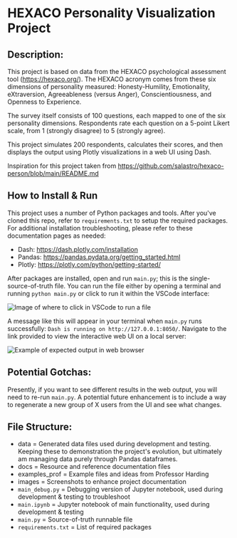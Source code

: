 # HEXACO Personality Visualization Project

## Description:

This project is based on data from the HEXACO psychological assessment tool (https://hexaco.org/). The HEXACO acronym comes from these six dimensions of personality measured: Honesty-Humility, Emotionality, eXtraversion, Agreeableness (versus Anger), Conscientiousness, and Openness to Experience.

The survey itself consists of 100 questions, each mapped to one of the six personality dimensions. Respondents rate each question on a 5-point Likert scale, from 1 (strongly disagree) to 5 (strongly agree).

This project simulates 200 respondents, calculates their scores, and then displays the output using Plotly visualizations in a web UI using Dash.

Inspiration for this project taken from https://github.com/salastro/hexaco-person/blob/main/README.md

## How to Install & Run

This project uses a number of Python packages and tools. After you've cloned this repo, refer to `requirements.txt` to setup the required packages. For additional installation troubleshooting, please refer to these documentation pages as needed:

- Dash: https://dash.plotly.com/installation
- Pandas: https://pandas.pydata.org/getting_started.html
- Plotly: https://plotly.com/python/getting-started/

After packages are installed, open and run `main.py`; this is the single-source-of-truth file. You can run the file either by opening a terminal and running `python main.py` or click to run it within the VSCode interface:

![Image of where to click in VSCode to run a file](https://github.com/erincodes/hexaco-personality-viz/blob/main/images/run-file-VS-Code.png)

A message like this will appear in your terminal when `main.py` runs successfully: `Dash is running on http://127.0.0.1:8050/`. Navigate to the link provided to view the interactive web UI on a local server:

![Example of expected output in web browser](https://github.com/erincodes/hexaco-personality-viz/blob/main/images/output-iu-example.png)

## Potential Gotchas:

Presently, if you want to see different results in the web output, you will need to re-run `main.py`. A potential future enhancement is to include a way to regenerate a new group of X users from the UI and see what changes.

## File Structure:

- data = Generated data files used during development and testing. Keeping these to demonstration the project's evolution, but ultimately am managing data purely through Pandas dataframes.
- docs = Resource and reference documentation files
- examples_prof = Example files and ideas from Professor Harding
- images = Screenshots to enhance project documentation
- `main_debug.py` = Debugging version of Jupyter notebook, used during development & testing to troubleshoot
- `main.ipynb` = Jupyter notebook of main functionality, used during development & testing
- `main.py` = Source-of-truth runnable file
- `requirements.txt` = List of required packages
